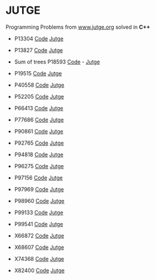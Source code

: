 # JUTGE
Programming Problems from www.jutge.org solved in **C++**


- P13304 [Code](https://github.com/Blondie-TheManWithNoName/JUTGE/blob/master/P13304.cpp) [Jutge](https://jutge.org/problems/P13304_en)

- P13827 [Code](https://github.com/Blondie-TheManWithNoName/JUTGE/blob/master/P13827.cpp) [Jutge](https://jutge.org/problems/P13827_en)

- Sum of trees P18593 [Code](https://github.com/Blondie-TheManWithNoName/JUTGE/blob/master/P18593.cpp) - [Jutge](https://jutge.org/problems/P18593_en)
- P19515 [Code](https://github.com/Blondie-TheManWithNoName/JUTGE/blob/master/P19515.cpp) [Jutge](https://jutge.org/problems/P19515_en)
- P40558 [Code](https://github.com/Blondie-TheManWithNoName/JUTGE/blob/master/P40558.cpp) [Jutge](https://jutge.org/problems/P40558_en)
- P52205 [Code](https://github.com/Blondie-TheManWithNoName/JUTGE/blob/master/P52205.cpp) [Jutge](https://jutge.org/problems/P52205_en)
- P66413 [Code](https://github.com/Blondie-TheManWithNoName/JUTGE/blob/master/P66413.cpp) [Jutge](https://jutge.org/problems/P66413_en)
- P77686 [Code](https://github.com/Blondie-TheManWithNoName/JUTGE/blob/master/P77686.cpp) [Jutge](https://jutge.org/problems/P77686_en)
- P90861 [Code](https://github.com/Blondie-TheManWithNoName/JUTGE/blob/master/P90861.cpp) [Jutge](https://jutge.org/problems/P90861_en)
- P92765 [Code](https://github.com/Blondie-TheManWithNoName/JUTGE/blob/master/P92765.cpp) [Jutge](https://jutge.org/problems/P92765_en)
- P94818 [Code](https://github.com/Blondie-TheManWithNoName/JUTGE/blob/master/P94818.cpp) [Jutge](https://jutge.org/problems/P94818_en)
- P96275 [Code](https://github.com/Blondie-TheManWithNoName/JUTGE/blob/master/P96275.cpp) [Jutge](https://jutge.org/problems/P96275_en)
- P97156 [Code](https://github.com/Blondie-TheManWithNoName/JUTGE/blob/master/P97156.cpp) [Jutge](https://jutge.org/problems/P97156_en)
- P97969 [Code](https://github.com/Blondie-TheManWithNoName/JUTGE/blob/master/P97969.cpp) [Jutge](https://jutge.org/problems/P97969_en)
- P98960 [Code](https://github.com/Blondie-TheManWithNoName/JUTGE/blob/master/P98960.cpp) [Jutge](https://jutge.org/problems/P98960_en)
- P99133 [Code](https://github.com/Blondie-TheManWithNoName/JUTGE/blob/master/P99133.cpp) [Jutge](https://jutge.org/problems/P99133_en)
- P99541 [Code](https://github.com/Blondie-TheManWithNoName/JUTGE/blob/master/P99541.cpp) [Jutge](https://jutge.org/problems/P99541_en)
- X66872 [Code](https://github.com/Blondie-TheManWithNoName/JUTGE/blob/master/X66872.cpp) [Jutge](https://jutge.org/problems/X66872_en)
- X68607 [Code](https://github.com/Blondie-TheManWithNoName/JUTGE/blob/master/X68607.cpp) [Jutge](https://jutge.org/problems/X68607_en)
- X74368 [Code](https://github.com/Blondie-TheManWithNoName/JUTGE/blob/master/X74368.cpp) [Jutge](https://jutge.org/problems/X74368_en)
- X82400 [Code](https://github.com/Blondie-TheManWithNoName/JUTGE/blob/master/X82400.cpp) [Jutge](https://jutge.org/problems/X82400_en)
